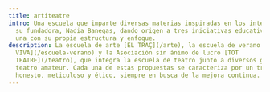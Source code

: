 ```yaml
---
title: artiteatre
intro: Una escuela que imparte diversas materias inspiradas en los intereses de
  su fundadora, Nadia Banegas, dando origen a tres iniciativas educativas, cada
  una con su propia estructura y enfoque.
description: La escuela de arte [EL TRAÇ](/arte), la escuela de verano [AULA
  VIVA](/escuela-verano) y la Asociación sin ánimo de lucro [TOT
  TEATRE](/teatro), que integra la escuela de teatro junto a diversos grupos de
  teatro amateur. Cada una de estas propuestas se caracteriza por un trabajo
  honesto, meticuloso y ético, siempre en busca de la mejora continua.
---
```

